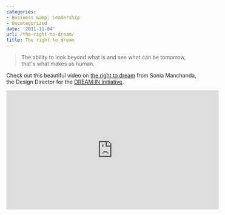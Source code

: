```yaml
---
categories:
- Business &amp; Leadership
- Uncategorized
date: '2011-11-04'
url: /the-right-to-dream/
title: The right to dream
---
```


<blockquote>The ability to look beyond what is and see what can be tomorrow, that's what makes us human.</blockquote>

Check out this beautiful video on <a href="http://vimeo.com/23624637">the right to dream</a> from Sonia Manchanda, the Design Director for the <a href="http://dreamindia2011.wordpress.com/2011/05/13/the-right-to-dream-vision-of-dreamin/">DREAM:IN Initiative</a>.

<iframe class="alignc" src="https://player.vimeo.com/video/23624637" width="560" height="315" frameborder="0" webkitAllowFullScreen allowFullScreen></iframe>